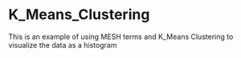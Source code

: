 # K_Means_Clustering
This is an example of using MESH terms and K_Means Clustering to visualize the data as a histogram
